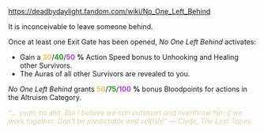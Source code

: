 https://deadbydaylight.fandom.com/wiki/No_One_Left_Behind

<p>It is inconceivable to leave someone behind.
<p>Once at least one Exit Gate  has been opened, <i>No One Left Behind</i> activates:
</p>
<ul><li>Gain a <span class="clr" style="color: #e8c252;"><b>30</b></span>/<span class="clr" style="color: #199b1e;"><b>40</b></span>/<span class="clr" style="color: #ac3ee3;"><b>50</b></span> <b>%</b> Action Speed bonus to Unhooking and Healing other Survivors.</li>
<li>The Auras  of all other Survivors are revealed to you.</li></ul>
<p><i>No One Left Behind</i> grants <span class="clr" style="color: #e8c252;"><b>50</b></span>/<span class="clr" style="color: #199b1e;"><b>75</b></span>/<span class="clr" style="color: #ac3ee3;"><b>100</b></span> <b>%</b> bonus Bloodpoints  for actions in the Altruism  Category.
</p><p><i><span class="clr clr9" style="color: #e7cda2 ;">"... yeah, no shit. But I believe we can outsmart and overthrow him if we work together. Don't be predictable and selfish!" — Clyde, The Lost Tapes</span></i>
</p>
</p>